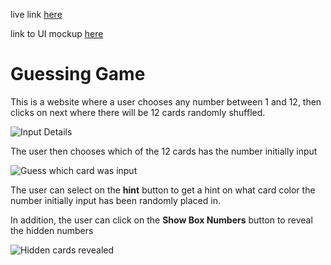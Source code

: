 live link [here](https://guessing-game-simeon-osiemo.netlify.app/)

link to UI mockup [here](https://xd.adobe.com/view/bf8f0431-3075-48d9-a7c1-96ea5ce7a423-eadc/)

# Guessing Game
This is a website where a user chooses any number between 1 and 12, then clicks on next where there will be 12 cards randomly shuffled.

![Input Details](https://user-images.githubusercontent.com/49209736/208256555-d7763da6-6bf8-429a-b8c5-55e6f1034595.PNG)

The user then chooses which of the 12 cards has the number initially input

![Guess which card was input](https://user-images.githubusercontent.com/49209736/208256612-afcc4833-947e-41a7-917c-12988796eeb4.PNG)

The user can select on the **hint** button to get a hint on what card color the number initially input has been randomly placed in.

In addition, the user can click on the **Show Box Numbers** button to reveal the hidden numbers

![Hidden cards revealed](https://user-images.githubusercontent.com/49209736/208256748-aba546f9-ecd3-4a63-8167-ccdf65f69669.PNG)
